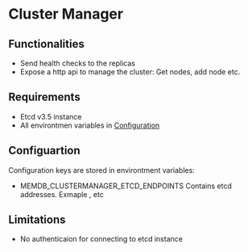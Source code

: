 # Cluster Manager

## Functionalities
- Send health checks to the replicas
- Expose a http api to manage the cluster: Get nodes, add node etc.

## Requirements
- Etcd v3.5 instance
- All environtmen variables in [Configuration](#Configuartion) 

## Configuartion
Configuration keys are stored in environtment variables:

- MEMDB_CLUSTERMANAGER_ETCD_ENDPOINTS Contains etcd addresses. Exmaple <address1>,<address2> etc

## Limitations
- No authenticaion for connecting to etcd instance